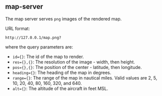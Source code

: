 ## map-server

The map server serves `png` images of the rendered map. 

URL format:

```
http://127.0.0.1/map.png?
```

where the query parameters are:

* `id={}`: The id of the map to render.
* `res={},{}`: The resolution of the image - width, then height.
* `pos={},{}`: The position of the center - latitude, then longitude.
* `heading={}`: The heading of the map in degrees.
* `range={}`: The range of the map in nautical miles. Valid values are 2, 5, 10, 20, 40, 80, 160, 320, and 640.
* `alt={}`: The altitude of the aircraft in feet MSL.
